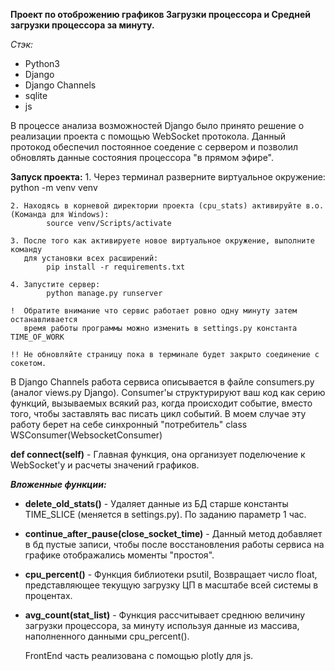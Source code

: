 __Проект по отоброжению графиков Загрузки процессора и Средней загрузки процессора за минуту.__

_Стэк:_ 
* Python3
* Django
* Django Channels
* sqlite
* js


В процессе анализа возможностей Django было принято решение о реализации проекта c помощью
WebSocket протокола. Данный протокод обеспечил постоянное соедение с сервером и позволил обновлять
данные состояния процессора "в прямом эфире".

**Запуск проекта:**
    1. Через терминал разверните виртуальное окружение:
            python -m venv venv

    2. Находясь в корневой директории проекта (cpu_stats) активируйте в.о.(Команда для Windows):
            source venv/Scripts/activate

    3. После того как активируете новое виртуальное окружение, выполните команду
       для установки всех расширений:
            pip install -r requirements.txt

    4. Запустите сервер:
            python manage.py runserver

    !  Обратите внимание что сервис работает ровно одну минуту затем останавливается
       время работы программы можно изменить в settings.py константа TIME_OF_WORK

    !! Не обновляйте страницу пока в терминале будет закрыто соединение с сокетом.

В Django Channels работа сервиса описывается в файле consumers.py (аналог views.py Django).
Consumer'ы структурируют ваш код как серию функций, вызываемых всякий раз, когда происходит событие,
вместо того, чтобы заставлять вас писать цикл событий. В моем случае эту работу берет на себе синхронный
"потребитель" class WSConsumer(WebsocketConsumer)

__def connect(self)__ - Главная  функция, она организует поделючение к WebSocket'у и расчеты значений графиков.

___Вложенные функции:___

* __delete_old_stats()__ - Удаляет данные из БД старше константы TIME_SLICE (меняется в settings.py). По заданию параметр 1 час.

* __continue_after_pause(close_socket_time)__ - Данный метод добавляет в бд пустые записи, чтобы после восстановления работы сервиса на графике отображались моменты "простоя".

* __cpu_percent()__ - Функция библиотеки psutil, Возвращает число float, представляющее
        текущую загрузку ЦП в масштабе всей системы в процентах.

* __avg_count(stat_list)__ - Функция рассчитывает среднюю величину загрузки процессора, за минуту используя данные из массива, наполненного данными cpu_percent().

    FrontEnd часть реализована с помощью plotly для js.





